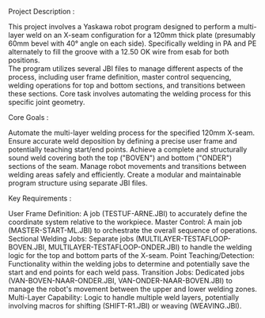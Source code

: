 

Project Description :

This project involves a Yaskawa robot program designed to perform a multi-layer weld on an X-seam configuration for a 120mm thick plate (presumably 60mm bevel with 40° angle on each side). 
Specifically welding in PA and PE alternately to fill the groove with a 12.50 OK wire from esab for both positions.  
The program utilizes several JBI files to manage different aspects of the process, including user frame definition, master control sequencing, welding operations for top and bottom sections, and transitions between these sections.
Core task involves automating the welding process for this specific joint geometry.

Core Goals :

Automate the multi-layer welding process for the specified 120mm X-seam.
Ensure accurate weld deposition by defining a precise user frame and potentially teaching start/end points.
Achieve a complete and structurally sound weld covering both the top ("BOVEN") and bottom ("ONDER") sections of the seam.
Manage robot movements and transitions between welding areas safely and efficiently.
Create a modular and maintainable program structure using separate JBI files.

Key Requirements :

User Frame Definition: A job (TESTUF-ARNE.JBI) to accurately define the coordinate system relative to the workpiece.
Master Control: A main job (MASTER-START-ML.JBI) to orchestrate the overall sequence of operations.
Sectional Welding Jobs: Separate jobs (MULTILAYER-TESTAFLOOP-BOVEN.JBI, MULTILAYER-TESTAFLOOP-ONDER.JBI) to handle the welding logic for the top and bottom parts of the X-seam.
Point Teaching/Detection: Functionality within the welding jobs to determine and potentially save the start and end points for each weld pass.
Transition Jobs: Dedicated jobs (VAN-BOVEN-NAAR-ONDER.JBI, VAN-ONDER-NAAR-BOVEN.JBI) to manage the robot's movement between the upper and lower welding zones.
Multi-Layer Capability: Logic to handle multiple weld layers, potentially involving macros for shifting (SHIFT-R1.JBI) or weaving (WEAVING.JBI).
